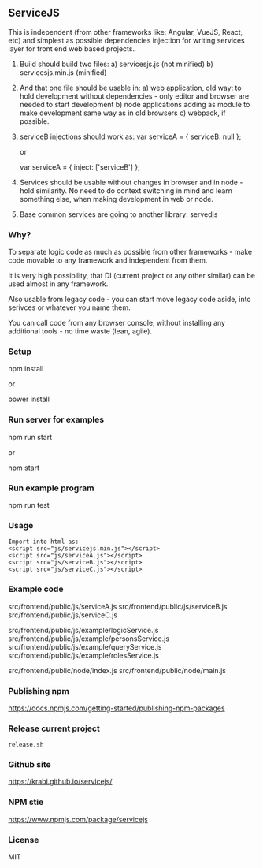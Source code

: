 
## ServiceJS

This is independent (from other frameworks like: Angular, VueJS, React, etc) and simplest as possible dependencies injection for writing services layer for front end web based projects.

1. Build should build two files:
    a) servicesjs.js (not minified)
    b) servicesjs.min.js (minified)

2. And that one file should be usable in:
    a) web application, old way: <script src="servicesjs.js"></script>
        to hold development without dependencies - only editor and browser are needed to start development
    b) node applications adding as module
        to make development same way as in old browsers
    c) webpack, if possible.

3. serviceB injections should work as:
    var serviceA = {
        serviceB: null
    };

    or

    var serviceA = {
        inject: ['serviceB']
    };

4. Services should be usable without changes in browser and in node - hold similarity.
   No need to do context switching in mind and learn something else, when making development in web or node.

5. Base common services are going to another library: servedjs

### Why?

To separate logic code as much as possible from other frameworks - make code movable to any framework and independent from them.

It is very high possibility, that DI (current project or any other similar) can be used almost in any framework.

Also usable from legacy code - you can start move legacy code aside, into serivces or whatever you name them.

You can call code from any browser console, without installing any additional tools - no time waste (lean, agile).

### Setup

npm install

or

bower install

### Run server for examples

npm run start

or

npm start

### Run example program

npm run test

### Usage

    Import into html as:
    <script src="js/servicejs.min.js"></script>
    <script src="js/serviceA.js"></script>
    <script src="js/serviceB.js"></script>
    <script src="js/serviceC.js"></script>

### Example code

src/frontend/public/js/serviceA.js
src/frontend/public/js/serviceB.js
src/frontend/public/js/serviceC.js

src/frontend/public/js/example/logicService.js
src/frontend/public/js/example/personsService.js
src/frontend/public/js/example/queryService.js
src/frontend/public/js/example/rolesService.js

src/frontend/public/node/index.js
src/frontend/public/node/main.js

### Publishing npm

https://docs.npmjs.com/getting-started/publishing-npm-packages

### Release current project

    release.sh

### Github site

https://krabi.github.io/servicejs/

### NPM stie

https://www.npmjs.com/package/servicejs

### License

MIT
